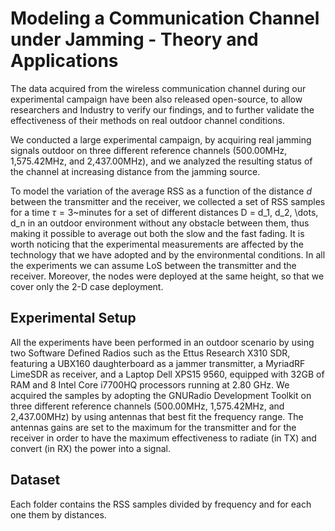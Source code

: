 # Modeling a Communication Channel under Jamming - Theory and Applications

The data acquired from the wireless communication channel during our experimental campaign have been also released open-source, to allow researchers and Industry to verify our findings, and to further validate the effectiveness of their methods on real outdoor channel conditions.

We conducted a large experimental campaign, by acquiring real jamming signals outdoor on three different reference channels (500.00MHz, 1,575.42MHz, and 2,437.00MHz), and we analyzed the resulting status of the channel at increasing distance from the jamming source.

To model the variation of the average RSS as a function of the distance $d$ between the transmitter and the receiver, we collected a set of RSS samples for a time $\tau=3$~minutes for a set of different distances D = d_1, d_2, \dots, d_n in an outdoor environment without any obstacle between them, thus making it possible to average out both the slow and the fast fading. It is worth noticing that the experimental measurements are affected by the technology that we have adopted and by the environmental conditions. In all the experiments we can assume LoS between the transmitter and the receiver. Moreover, the nodes were deployed at the same height, so that we cover only the 2-D case deployment.

## Experimental Setup

All the experiments have been performed in an outdoor scenario by using two Software Defined Radios such as the Ettus Research X310 SDR, featuring a UBX160 daughterboard as a jammer transmitter, a MyriadRF LimeSDR as receiver, and a Laptop Dell XPS15 9560, equipped with 32GB of RAM and 8 Intel Core i7700HQ processors running at 2.80 GHz. We acquired the samples by adopting the GNURadio Development Toolkit on three different reference channels (500.00MHz, 1,575.42MHz, and 2,437.00MHz) by using antennas that best fit the frequency range. The antennas gains are set to the maximum for the transmitter and for the receiver in order to have the maximum effectiveness to radiate (in TX) and convert (in RX) the power into a signal.

## Dataset

Each folder contains the RSS samples divided by frequency and for each one them by distances.
